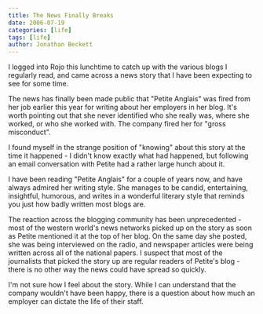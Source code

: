 ```yaml
---
title: The News Finally Breaks
date: 2006-07-19
categories: [life]
tags: [life]
author: Jonathan Beckett
---
```


I logged into Rojo this lunchtime to catch up with the various blogs I regularly read, and came across a news story that I have been expecting to see for some time.

The news has finally been made public that "Petite Anglais" was fired from her job earlier this year for writing about her employers in her blog. It's worth pointing out that she never identified who she really was, where she worked, or who she worked with. The company fired her for "gross misconduct".

I found myself in the strange position of "knowing" about this story at the time it happened - I didn't know exactly what had happened, but following an email conversation with Petite had a rather large hunch about it.

I have been reading "Petite Anglais" for a couple of years now, and have always admired her writing style. She manages to be candid, entertaining, insightful, humorous, and writes in a wonderful literary style that reminds you just how badly written most blogs are.

The reaction across the blogging community has been unprecedented - most of the western world's news networks picked up on the story as soon as Petite mentioned it at the top of her blog. On the same day she posted, she was being interviewed on the radio, and newspaper articles were being written across all of the national papers. I suspect that most of the journalists that picked the story up are regular readers of Petite's blog - there is no other way the news could have spread so quickly.

I'm not sure how I feel about the story. While I can understand that the company wouldn't have been happy, there is a question about how much an employer can dictate the life of their staff.